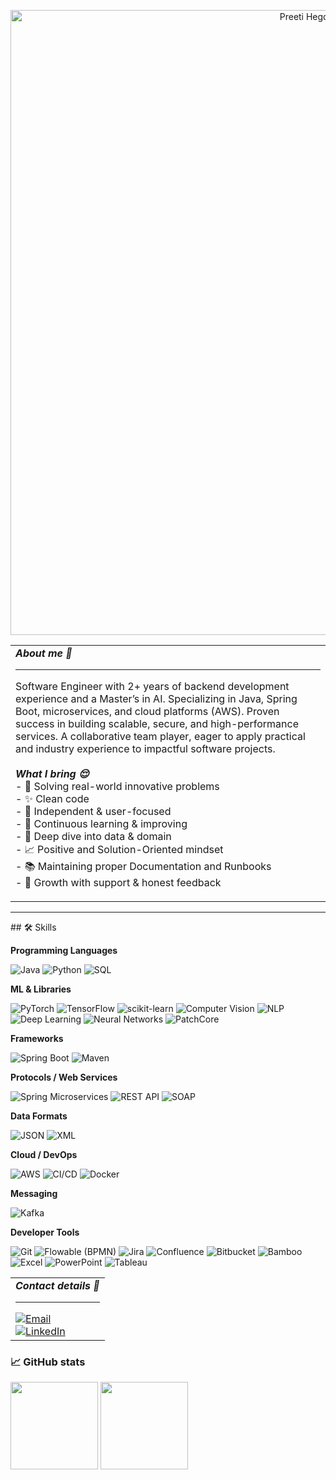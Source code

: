 <p align="center">
  <img src="assets/front_banner.gif" alt="Preeti Hegde — banner" width="1000">
</p>

<!-- Stacked panels -->
<table>
  <tr>
    <td>
     <strong><i> About me 🤗  </i></strong>
    <hr>

  Software Engineer with 2+ years of backend development experience and a Master’s in AI. Specializing in Java, Spring Boot, microservices, and cloud platforms (AWS). Proven success in building scalable, secure, and high-performance services. A collaborative team player, eager to apply practical and industry experience to impactful software projects.
  <br><br>
     <strong><i>What I bring 😌 </i></strong> <br>
    - 🧩 Solving real-world innovative problems <br>
    - ✨ Clean code <br> 
    - 👤 Independent & user-focused <br>
    - 🧘 Continuous learning & improving <br>
    - 🔎 Deep dive into data & domain <br>
    - 📈 Positive and Solution-Oriented mindset <br>
    - 📚 Maintaining proper Documentation and Runbooks <br>
    - 🤝 Growth with support & honest feedback <br>
    </td>
  </tr>
  </table>

<hr>
## 🛠️ Skills

**Programming Languages**  
<p>
  <img alt="Java" src="https://img.shields.io/badge/Java-0b0f17?style=flat-square&logo=openjdk&logoColor=white">
  <img alt="Python" src="https://img.shields.io/badge/Python-0b0f17?style=flat-square&logo=python&logoColor=white">
  <img alt="SQL" src="https://img.shields.io/badge/SQL-0b0f17?style=flat-square&logo=postgresql&logoColor=white">
</p>

**ML & Libraries**  
<p>
  <img alt="PyTorch" src="https://img.shields.io/badge/PyTorch-0b0f17?style=flat-square&logo=pytorch&logoColor=white">
  <img alt="TensorFlow" src="https://img.shields.io/badge/TensorFlow-0b0f17?style=flat-square&logo=tensorflow&logoColor=white">
  <img alt="scikit-learn" src="https://img.shields.io/badge/scikit--learn-0b0f17?style=flat-square&logo=scikitlearn&logoColor=white">
  <img alt="Computer Vision" src="https://img.shields.io/badge/Computer%20Vision-0b0f17?style=flat-square&logoColor=white">
  <img alt="NLP" src="https://img.shields.io/badge/NLP-0b0f17?style=flat-square&logoColor=white">
  <img alt="Deep Learning" src="https://img.shields.io/badge/Deep%20Learning-0b0f17?style=flat-square&logoColor=white">
  <img alt="Neural Networks" src="https://img.shields.io/badge/Neural%20Networks-0b0f17?style=flat-square&logoColor=white">
  <img alt="PatchCore" src="https://img.shields.io/badge/PatchCore-0b0f17?style=flat-square&logoColor=white">
</p>

**Frameworks**  
<p>
  <img alt="Spring Boot" src="https://img.shields.io/badge/Spring%20Boot-0b0f17?style=flat-square&logo=springboot&logoColor=white">
  <img alt="Maven" src="https://img.shields.io/badge/Maven-0b0f17?style=flat-square&logo=apachemaven&logoColor=white">
</p>

**Protocols / Web Services**  
<p>
  <img alt="Spring Microservices" src="https://img.shields.io/badge/Spring%20Microservices-0b0f17?style=flat-square&logo=spring&logoColor=white">
  <img alt="REST API" src="https://img.shields.io/badge/REST%20API-0b0f17?style=flat-square&logo=swagger&logoColor=white">
  <img alt="SOAP" src="https://img.shields.io/badge/SOAP-0b0f17?style=flat-square&logo=soapui&logoColor=white">
</p>

**Data Formats**  
<p>
  <img alt="JSON" src="https://img.shields.io/badge/JSON-0b0f17?style=flat-square&logo=json&logoColor=white">
  <img alt="XML" src="https://img.shields.io/badge/XML-0b0f17?style=flat-square&logoColor=white">
</p>

**Cloud / DevOps**  
<p>
  <img alt="AWS" src="https://img.shields.io/badge/AWS-0b0f17?style=flat-square&logo=amazonaws&logoColor=white">
  <img alt="CI/CD" src="https://img.shields.io/badge/CI%2FCD-0b0f17?style=flat-square&logo=githubactions&logoColor=white">
  <img alt="Docker" src="https://img.shields.io/badge/Docker-0b0f17?style=flat-square&logo=docker&logoColor=white">
</p>

**Messaging**  
<p>
  <img alt="Kafka" src="https://img.shields.io/badge/Kafka-0b0f17?style=flat-square&logo=apachekafka&logoColor=white">
</p>

**Developer Tools**  
<p>
  <img alt="Git" src="https://img.shields.io/badge/Git-0b0f17?style=flat-square&logo=git&logoColor=white">
  <img alt="Flowable (BPMN)" src="https://img.shields.io/badge/Flowable%20(BPMN)-0b0f17?style=flat-square&logo=flowable&logoColor=white">
  <img alt="Jira" src="https://img.shields.io/badge/Jira-0b0f17?style=flat-square&logo=jira&logoColor=white">
  <img alt="Confluence" src="https://img.shields.io/badge/Confluence-0b0f17?style=flat-square&logo=confluence&logoColor=white">
  <img alt="Bitbucket" src="https://img.shields.io/badge/Bitbucket-0b0f17?style=flat-square&logo=bitbucket&logoColor=white">
  <img alt="Bamboo" src="https://img.shields.io/badge/Bamboo-0b0f17?style=flat-square&logo=atlassian&logoColor=white">
  <img alt="Excel" src="https://img.shields.io/badge/Excel-0b0f17?style=flat-square&logo=microsoftexcel&logoColor=white">
  <img alt="PowerPoint" src="https://img.shields.io/badge/PowerPoint-0b0f17?style=flat-square&logo=microsoftpowerpoint&logoColor=white">
  <img alt="Tableau" src="https://img.shields.io/badge/Tableau-0b0f17?style=flat-square&logo=tableau&logoColor=white">
</p>



  
  <table>
  <tr>
    <td>
      <strong><i>Contact details 📇  </i></strong>
      <hr>
        <a href="mailto:preetivhegde98@gmail.com">
          <img src="https://img.shields.io/badge/Email-preetivhegde98%40gmail.com-a855f7?style=for-the-badge&logo=minutemailer&logoColor=white" alt="Email">
        </a>
        <br>
        <a href="https://www.linkedin.com/in/preetivhegde/">
          <img src="https://img.shields.io/badge/LinkedIn-Connect-0A66C2?style=for-the-badge&logo=linkedin&logoColor=white" alt="LinkedIn">
        </a>
    </td>
  </tr>
</table>

### 📈 GitHub stats
<img src="https://github-readme-stats.vercel.app/api?username=preetihegde&show_icons=true&hide_title=true&theme=tokyonight" height="140" />
<img src="https://github-readme-stats.vercel.app/api/top-langs/?username=preetihegde&layout=compact&theme=tokyonight" height="140" />

